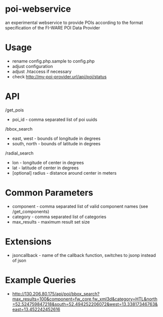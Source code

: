 poi-webservice
==============

an experimental webservice to provide POIs according to the format specification of the FI-WARE POI Data Provider


Usage
==============

* rename config.php.sample to config.php
* adjust configuration
* adjust .htaccess if necessary
* check http://my-poi-provider.url/api/poi/status


API
==============

/get_pois

* poi_id - comma separated list of poi uuids

/bbox_search

* east, west - bounds of longitude in degrees
* south, north - bounds of latitude in degrees
 
/radial_search

* lon - longitude of center in degrees
* lat - latitude of center in degrees
* [optional] radius - distance around center in meters

Common Parameters
==============

* component - comma separated list of valid component names (see /get_components)
* category - comma separated list of categories
* max_results  - maximum result set size

Extensions
==============

* jsoncallback - name of the callback function, switches to jsonp instead of json

Example Queries
==============

* http://130.206.80.175/api/poi/bbox_search?max_results=100&component=fw_core,fw_xml3d&category=HTL&north=52.524759847218&south=52.494252206072&west=13.33817346763&east=13.452242452616

